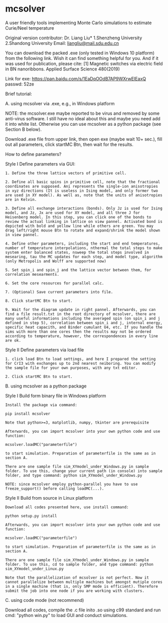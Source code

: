 # mcsolver
A user friendly tools implementing Monte Carlo simulations to estimate Curie/Neel temperature

Original version contributor: Dr. Liang Liu* 1.Shenzheng University 2.Shandong University
Email: liangliu@mail.sdu.edu.cn

You can download the packed .exe (only tested in Windows 10 platform) from the following link. Wish it can find something helpful for you. And if it was used for publication, please cite:
[1] Magnetic switches via electric field in BN nanoribbons. Applied Surface Science 480(2019)

Link for exe: https://pan.baidu.com/s/1EaDqOOdB7AP9WXrwEIEaxQ
passwd: 52ze


Brief tutorial:

A. using mcsolver via .exe, e.g., in Windows platform

  NOTE: the mcsolver.exe maybe reported to be virus and removed by some anti-virus software. I still have no ideal about this and maybe you need add it into white list. Otherwise you can use mcsolver as a python package (see Section B below).

  Download .exe file from upper link, then open exe (maybe wait 10+ sec.), fill out all parameters, click startMC Btn, then wait for the results.

  How to define parameters?

  Style I Define parameters via GUI:

    1. Define the three lattice vectors of primitive cell.

    2. Define all basic spins in primitive cell, note that the fractional coordinates are supposed. Ani represents the single-ion anisotropies in xyz directions (It is useless in Ising model, and only former two are used in XY model). As well as, note that the units of anisotropies are in Kelvin. 

    3. Define all exchange interactions (bonds). Only Jz is used for Ising model, and Jz, Jx are used for XY model, and all three J for Heisenberg model. In this step, you can click one of the bonds to review the actual linking in lattice on view pannel. Activated bond is depicted with bold and yellow line while others are green. You may drag left/right mouse Btn to rotate and expand/shrink the model shown in view pannel. 

    4. Define other parameters, including the start and end temperatures, number of temperature interpolations, nthermal the total steps to make system enter balanced states, nsweep the total steps involved in mesearing, tau the MC updates for each step, and model type, algorithm (only Metropolis and Wolff are supported now)

    5. Set spin_i and spin_j and the lattice vector between them, for correlation mesearments.

    6. Set the core resources for parallel calc.

    7. (Optional) Save current parameters into file.

    8. Click startMC Btn to start.

    9. Wait for the diagram update in right pannel. Afterwards, you can find a file result.txt in the root directory of mcsolver, there are many useful informations including the averaged spin (on spin_i and j defined in step 5), correlation between spin_i and j, internal energy, specific heat capacith, and Binder cumulant U4, etc. If you handle the sims with more than one cores then the results may not be ordered according to temperature, however, the correspondences in every line are ok.

  Style II Define parameters via load file
  
    1. click load Btn to load settings, and here I prepared the setting for CrI3 with exchanges up to 2nd nearest neiboring. You can modify the sample file for your own purposes, with any txt editor. 

    2. Click startMC Btn to start.

B. using mcsolver as a python package

  Style I Build form binary file in Windows platform

    Install the package via command:

    pip install mcsolver

    Note that python>=3, matplotlib, numpy, tkinter are prerequisite

    Afterwards, you can import mcsolver into your own python code and use function:

    mcsolver.loadMC("parameterfile")

    to start simulation. Preparation of parameterfile is the same as in section A.
    
    There are one sample file sim_XYmodel_under_Windows.py in sample folder. To use this, change your current path (in console) into sample folder, and type command: python sim_XYmodel_under_Windows.py

    NOTE: since mcsolver employ python-parallel you have to use freeze_support() before calling loadMC(...).

  Style II Build from source in Linux platform

    Download all codes presented here, use install command:

    python setup.py install

    Afterwards, you can import mcsolver into your own python code and use function:

    mcsolver.loadMC("parameterfile")

    to start simulation. Preparation of parameterfile is the same as in section A.

    There are one sample file sim_XYmodel_under_Windows.py in sample folder. To use this, cd to sample folder, and type command: python sim_XYmodel_under_Linux.py

    Note that the parallelization of mcsolver is not perfect. Now it cannot parallelize between multiple machines but amongst mutiple cores in a single machine (that is, only SMP mode is efficient). Therefore submit the job into one node if you are working with clusters.

C. using code mode (not recommend)
  
   Download all codes, compile the .c file inito .so using c99 standard and run cmd: "python win.py" to load GUI and conduct simulations.